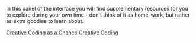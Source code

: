 In this panel of the interface you will find supplementary resources for you to explore during your own time - don't think of it as home-work, but rather as extra goodies to learn about.

[Creative Coding as a Chance](https://timrodenbroeker.de/creative-coding-as-a-chance/)
[Creative Coding](https://www.gorillasun.de/blog/creative-coding-the-new-era/)
